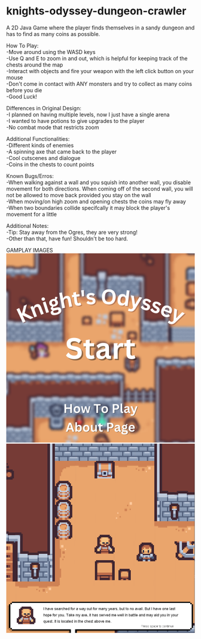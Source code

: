 # knights-odyssey-dungeon-crawler
A 2D Java Game where the player finds themselves in a sandy dungeon and has to find as many coins as possible.

How To Play:  
-Move around using the WASD keys  
-Use Q and E to zoom in and out, which is helpful for keeping track of the chests around the map  
-Interact with objects and fire your weapon with the left click button on your mouse  
-Don't come in contact with ANY monsters and try to collect as many coins before you die  
-Good Luck!  

Differences in Original Design:  
-I planned on having multiple levels, now I just have a single arena  
-I wanted to have potions to give upgrades to the player  
-No combat mode that restricts zoom  

Additional Functionalities:  
-Different kinds of enemies  
-A spinning axe that came back to the player  
-Cool cutscenes and dialogue  
-Coins in the chests to count points  

Known Bugs/Erros:  
-When walking against a wall and you squish into another wall, you disable movement for both directions. When coming off of the second wall, you will not be allowed to move back provided you stay on the wall  
-When moving/on high zoom and opening chests the coins may fly away  
-When two boundaries collide specifcally it may block the player's movement for a little  

Additional Notes:  
-Tip: Stay away from the Ogres, they are very strong!  
-Other than that, have fun! Shouldn't be too hard.  


GAMPLAY IMAGES  
<img src="https://github.com/ChristianFisla/personal-website/blob/main/src/Images/kotitlescreen.png" width="505" height="505">
<img src="https://github.com/ChristianFisla/personal-website/blob/main/src/Images/gameplayImage.png" width="505" height="505">
